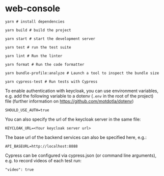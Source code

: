 # web-console

    yarn # install dependencies

    yarn build # build the project

    yarn start # start the development server

    yarn test # run the test suite

    yarn lint # Run the linter

    yarn format # Run the code formatter 

    yarn bundle-profile:analyze # Launch a tool to inspect the bundle size

    yarn cypress-test # Run tests with Cypress

To enable authentication with keycloak, you can use environment variables, e.g. add the following variable to a dotenv (`.env` in the root of the project) file (further information on <https://github.com/motdotla/dotenv>)

    SHOULD_USE_AUTH=true

You can also specify the url of the keycloak server in the same file:

    KEYCLOAK_URL=<Your keycloak server url>

The base url of the backend services can also be specified here, e.g.:

    API_BASEURL=http://localhost:8888

Cypress can be configured via cypress.json (or command line arguments), e.g. to record videos of each test run:

    "video": true
